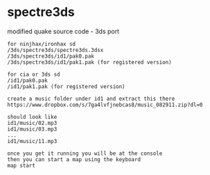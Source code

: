 # spectre3ds
modified quake source code - 3ds port

    for ninjhax/ironhax sd
    /3ds/spectre3ds/spectre3ds.3dsx
    /3ds/spectre3ds/id1/pak0.pak
    /3ds/spectre3ds/id1/pak1.pak (for registered version)

    for cia or 3ds sd
    /id1/pak0.pak
    /id1/pak1.pak (for registered version)

    create a music folder under id1 and extract this there
    https://www.dropbox.com/s/7ga4lvfjnebcas8/music_082911.zip?dl=0

    should look like
    id1/music/02.mp3
    id1/music/03.mp3
    ...
    id1/music/11.mp3

    once you get it running you will be at the console
    then you can start a map using the keyboard
    map start
     

